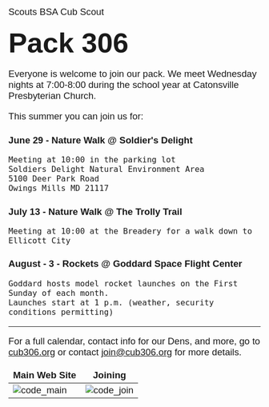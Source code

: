 Scouts BSA Cub Scout
<style>
    * {font-size:14pt;
        font-family:Helvetica;
    }
    header, aside, footer{display:none;}
    h1 {
        margin:0;
        font-size:4em;
    }
    table, th, td{border:0;}
</style>

# <i class="fas fa-paw"></i> Pack 306
Everyone is welcome to join our pack. We meet Wednesday nights at 7:00-8:00 during the school year at Catonsville Presbyterian Church.

This summer you can join us for:

### <i class="fas fa-leaf"></i> June 29 - Nature Walk @ Soldier's Delight

    Meeting at 10:00 in the parking lot
    Soldiers Delight Natural Environment Area
    5100 Deer Park Road
    Owings Mills MD 21117

### <i class="fas fa-leaf"></i> July 13 - Nature Walk @ The Trolly Trail

    Meeting at 10:00 at the Breadery for a walk down to Ellicott City

### <i class="fas fa-rocket"></i> August - 3 - Rockets @ Goddard Space Flight Center

    Goddard hosts model rocket launches on the First Sunday of each month.
    Launches start at 1 p.m. (weather, security conditions permitting)

----

For a full calendar, contact info for our Dens, and more, go to 
[cub306.org](https://cub306.org) or contact join@cub306.org for more details.

| Main Web Site | Joining |
| ---- | ---- | 
| ![code_main][code_main] | ![code_join][code_join] |


[code_main]: /cgi-bin/qrcode.cgi?path=/index.md&size=100 "Cub 306 Web site"
[code_join]: /cgi-bin/qrcode.cgi?path=/join.md&size=100 "Cub 306 Web site"